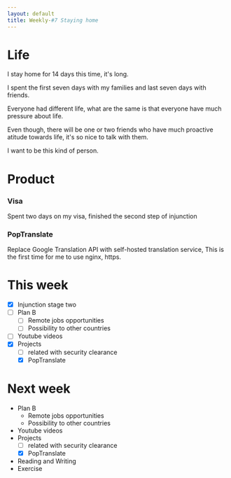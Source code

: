 ```yaml
---
layout: default
title: Weekly-#7 Staying home
---
```


# Life

I stay home for 14 days this time, it's long. 

I spent the first seven days with my families and last seven days with friends.

Everyone had different life, what are the same is that everyone have much pressure about life. 

Even though, there will be one or two friends who have much proactive atitude towards life, it's so nice to talk with them.

I want to be this kind of person.



# Product

### Visa

Spent two days on my visa, finished the second step of injunction

### PopTranslate

Replace Google Translation API with self-hosted translation service, This is the first time for me to use nginx, https.


# This week
- [x] Injunction stage two
- [ ] Plan B
    - [ ] Remote jobs opportunities
    - [ ] Possibility to other countries
- [ ] Youtube videos
- [x] Projects
    - [ ] related with security clearance
    - [x] PopTranslate

# Next week
+ Plan B
    + Remote jobs opportunities
    + Possibility to other countries
+ Youtube videos
+ Projects
    - [ ] related with security clearance
    - [x] PopTranslate
+ Reading and Writing
+ Exercise